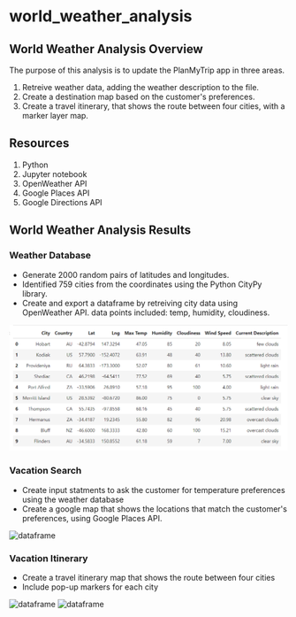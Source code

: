 # world_weather_analysis
## World Weather Analysis Overview
The purpose of this analysis is to update the PlanMyTrip app in three areas.

1. Retreive weather data, adding the weather description to the file.
2. Create a destination map based on the customer's preferences.
3. Create a travel itinerary, that shows the route between four cities, with a marker layer map.

## Resources
1. Python
2. Jupyter notebook
3. OpenWeather API
4. Google Places API
5. Google Directions API

## World Weather Analysis Results
### Weather Database
- Generate 2000 random pairs of latitudes and longitudes. 
- Identified 759 cities from the coordinates using the Python CityPy library.
- Create and export a dataframe by retreiving city data using OpenWeather API. data points included: temp, humidity, cloudiness.
  
![dataframe](/weather_database/weather_database_df.png)

### Vacation Search
- Create input statments to ask the customer for temperature preferences using the weather database 
- Create a google map that shows the locations that match the customer's preferences, using Google Places API.

![dataframe](/vacation_search/WeatherPy_vacation_map.png)

### Vacation Itinerary
- Create a travel itinerary map that shows the route between four cities
- Include pop-up markers for each city

![dataframe](/vacation_itinerary/WeatherPy_travel_map.png)
![dataframe](/vacation_itinerary/WeatherPy_travel_map_markers.png)
